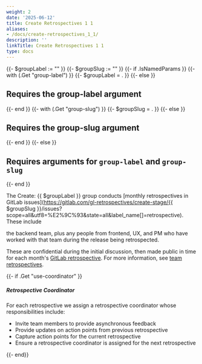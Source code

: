 ```yaml
---
weight: 2
date: '2025-06-12'
title: Create Retrospectives 1 1
aliases:
- /docs/create-retrospectives_1_1/
description: ''
linkTitle: Create Retrospectives 1 1
type: docs
---
```


{{- $groupLabel := "" }}
{{- $groupSlug := "" }}
{{- if .IsNamedParams }}
    {{- with (.Get "group-label") }}
        {{- $groupLabel = . }}
    {{- else }}
        <h2>Requires the group-label argument</h2>
    {{- end }}
    {{- with (.Get "group-slug") }}
        {{- $groupSlug = . }}
    {{- else }}
        <h2>Requires the group-slug argument</h2>
    {{- end }}
{{- else }}
    <h2>Requires arguments for <code>group-label</code> and <code>group-slug</code></h2>
{{- end }}

<!-- markdownlint-disable MD052 -->
The Create: {{ $groupLabel }} group conducts [monthly retrospectives in GitLab issues](https://gitlab.com/gl-retrospectives/create-stage/{{ $groupSlug }}/issues?scope=all&utf8=%E2%9C%93&state=all&label_name[]=retrospective). These include
<!-- markdownlint-enable MD052 -->
the backend team, plus any people from frontend, UX, and PM who have worked with
that team during the release being retrospected.

These are confidential during the initial discussion, then made public in time
for each month's [GitLab retrospective](/handbook/engineering/workflow/#retrospective).
For more information, see [team retrospectives](/handbook/engineering/management/group-retrospectives/).

{{- if .Get "use-coordinator" }}

##### Retrospective Coordinator

For each retrospective we assign a retrospective coordinator whose responsibilities include:

* Invite team members to provide asynchronous feedback
* Provide updates on action points from previous retrospective
* Capture action points for the current retrospective
* Ensure a retrospective coordinator is assigned for the next retrospective

{{- end}}
